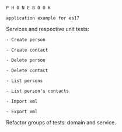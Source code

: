 
	P H O N E B O O K

	application example for es17

Services and respective unit tests:

	- Create person

	- Create contact

	- Delete person

	- Delete contact

	- List persons

	- List person's contacts

	- Import xml

	- Export xml

Refactor groups of tests: domain and service.
